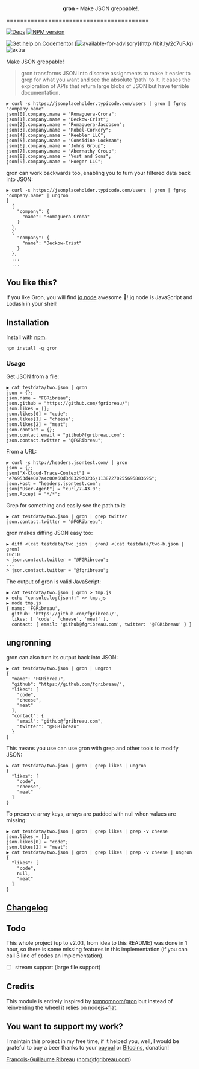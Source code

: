 <div align="center">
  <br><p><strong>gron</strong> - Make JSON greppable!.</p>
</div>

=========================================

<!-- [![Build Status](https://img.shields.io/circleci/project/FGRibreau/gron.svg)](https://circleci.com/gh/FGRibreau/gron/) [![Coverage Status](https://img.shields.io/coveralls/FGRibreau/gron/master.svg)](https://coveralls.io/github/FGRibreau/gron?branch=master)  -->

[![Deps](	https://img.shields.io/david/FGRibreau/gron.svg)](https://david-dm.org/FGRibreau/gron) [![NPM version](https://img.shields.io/npm/v/gron.svg)](http://badge.fury.io/js/gron)
<!-- [![Downloads](http://img.shields.io/npm/dm/gron.svg)](https://www.npmjs.com/package/gron) -->

[![Get help on Codementor](https://cdn.codementor.io/badges/get_help_github.svg)](https://www.codementor.io/francois-guillaume-ribreau?utm_source=github&utm_medium=button&utm_term=francois-guillaume-ribreau&utm_campaign=github) [![available-for-advisory](https://img.shields.io/badge/available%20for%20consulting%20advisory-yes-ff69b4.svg?)](http://bit.ly/2c7uFJq) ![extra](https://img.shields.io/badge/actively%20maintained-yes-ff69b4.svg)

<!-- ![NPM](https://nodei.co/npm/gron.png?downloadRank=true) ![NPM](https://nodei.co/npm-dl/gron.png?months=3&height=2) -->

Make JSON greppable!

> gron transforms JSON into discrete assignments to make it easier to grep for what you want and see the absolute 'path' to it. It eases the exploration of APIs that return large blobs of JSON but have terrible documentation.

```
▶ curl -s https://jsonplaceholder.typicode.com/users | gron | fgrep "company.name"
json[0].company.name = "Romaguera-Crona";
json[1].company.name = "Deckow-Crist";
json[2].company.name = "Romaguera-Jacobson";
json[3].company.name = "Robel-Corkery";
json[4].company.name = "Keebler LLC";
json[5].company.name = "Considine-Lockman";
json[6].company.name = "Johns Group";
json[7].company.name = "Abernathy Group";
json[8].company.name = "Yost and Sons";
json[9].company.name = "Hoeger LLC";
```

gron can work backwards too, enabling you to turn your filtered data back into JSON:


```
▶ curl -s https://jsonplaceholder.typicode.com/users | gron | fgrep "company.name" | ungron
[
  {
    "company": {
      "name": "Romaguera-Crona"
    }
  },
  {
    "company": {
      "name": "Deckow-Crist"
    }
  },
  ...
  ...
```
## You like this?

If you like Gron, you will find [jq.node](https://github.com/FGRibreau/jq.node) awesome :rocket:! jq.node is JavaScript and Lodash in your shell!

## Installation

Install with [npm](https://npmjs.org/package/gron).

    npm install -g gron

### Usage

Get JSON from a file:

```
▶ cat testdata/two.json | gron
json = {};
json.name = "FGRibreau";
json.github = "https://github.com/fgribreau/";
json.likes = [];
json.likes[0] = "code";
json.likes[1] = "cheese";
json.likes[2] = "meat";
json.contact = {};
json.contact.email = "github@fgribreau.com";
json.contact.twitter = "@FGRibreau";
```

From a URL:

```
▶ curl -s http://headers.jsontest.com/ | gron
json = {};
json["X-Cloud-Trace-Context"] = "e76953d4e0a7a4c00a60d3d8329d0236/11387270255695883695";
json.Host = "headers.jsontest.com";
json["User-Agent"] = "curl/7.43.0";
json.Accept = "*/*";
```

Grep for something and easily see the path to it:

```
▶ cat testdata/two.json | gron | grep twitter
json.contact.twitter = "@FGRibreau";
```

gron makes diffing JSON easy too:

```
▶ diff <(cat testdata/two.json | gron) <(cat testdata/two-b.json | gron)
10c10
< json.contact.twitter = "@FGRibreau";
---
> json.contact.twitter = "@fgribreau";
```

The output of gron is valid JavaScript:

```
▶ cat testdata/two.json | gron > tmp.js
▶ echo "console.log(json);" >> tmp.js
▶ node tmp.js
{ name: 'FGRibreau',
  github: 'https://github.com/fgribreau/',
  likes: [ 'code', 'cheese', 'meat' ],
  contact: { email: 'github@fgribreau.com', twitter: '@FGRibreau' } }
```

## ungronning

gron can also turn its output back into JSON:

```
▶ cat testdata/two.json | gron | ungron
{
  "name": "FGRibreau",
  "github": "https://github.com/fgribreau/",
  "likes": [
    "code",
    "cheese",
    "meat"
  ],
  "contact": {
    "email": "github@fgribreau.com",
    "twitter": "@FGRibreau"
  }
}
```

This means you use can use gron with grep and other tools to modify JSON:

```
▶ cat testdata/two.json | gron | grep likes | ungron
{
  "likes": [
    "code",
    "cheese",
    "meat"
  ]
}
```

To preserve array keys, arrays are padded with null when values are missing:

```
▶ cat testdata/two.json | gron | grep likes | grep -v cheese
json.likes = [];
json.likes[0] = "code";
json.likes[2] = "meat";
▶ cat testdata/two.json | gron | grep likes | grep -v cheese | ungron
{
  "likes": [
    "code",
    null,
    "meat"
  ]
}
```

## [Changelog](CHANGELOG.md)

## Todo

This whole project (up to v2.0.1, from idea to this README) was done in 1 hour, so there is some missing features in this implementation (if you can call 3 line of codes an implementation).

- [ ] stream support (large file support)


## Credits

This module is entirely inspired by [tomnomnom/gron](https://github.com/tomnomnom/gron) but instead of reinventing the wheel it relies on nodejs+[flat](https://github.com/hughsk/flat).

## You want to support my work?

I maintain this project in my free time, if it helped you, well, I would be grateful to buy a beer thanks to your [paypal](https://paypal.me/fgribreau) or [Bitcoins](https://www.coinbase.com/fgribreau), donation!

[Francois-Guillaume Ribreau](http://fgribreau.com) (npm@fgribreau.com)
